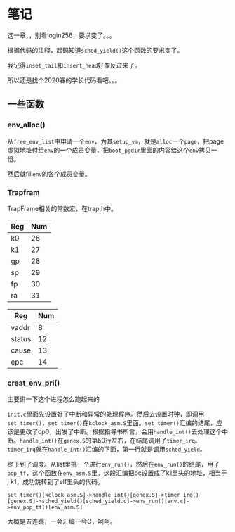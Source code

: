 # 笔记

这一章，，别看login256，要求变了。。。

根据代码的注释，起码知道`sched_yield()`这个函数的要求变了。

我记得`inset_tail`和`insert_head`好像反过来了。

所以还是找个2020春的学长代码看吧。。。

## 一些函数

### env_alloc()

从`free_env_list`中申请一个`env`，为其`setup_vm`，就是`alloc`一个`page`，把page虚拟地址付给`env`的一个成员变量，把`boot_pgdir`里面的内容给这个`env`拷贝一份。

然后就fill`env`的各个成员变量。

### Trapfram

TrapFrame相关的常数宏，在trap.h中。


| Reg | Num |
| - | - |
| k0 | 26 |
| k1 | 27 |
| gp | 28 |
| sp | 29 |
| fp | 30 |
| ra | 31 |


| Reg | Num |
| - | - |
| vaddr | 8 |
| status | 12 |
| cause | 13 |
| epc | 14 |

### creat_env_pri()

主要讲一下这个进程怎么跑起来的

`init.c`里面先设置好了中断和异常的处理程序。然后去设置时钟，即调用`set_timer()`，`set_timer()`在`kclock_asm.S`里面。`set_timer()`汇编的结尾，应该是更改了cp0，出发了中断。根据指导书所言，会用`handle_int()`去处理这个中断。`handle_int()`在`genex.S`的第50行左右，在结尾调用了`timer_irq`。`timer_irq`就在`handle_int()`汇编的下面，第一行就是调用`sched_yield`。

终于到了调度。从list里挑一个进行`env_run()`，然后在`env_run()`的结尾，用了`pop_tf`，这个函数在`env_asm.S`里。这段汇编把pc设置成了k1里头的地址，相当于j k1，成功跳转到了elf里头的代码。

`set_timer()[kclock_asm.S]->handle_int()[genex.S]->timer_irq()[genex.S]->sched_yield()[sched_yield.c]->env_run()[env.c]->env_pop_tf()[env_asm.S]`

大概是五连跳，一会汇编一会C，呵呵。

